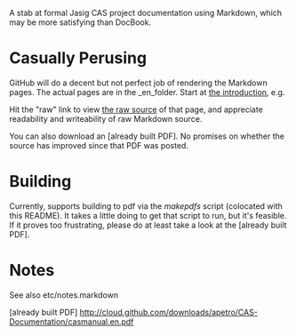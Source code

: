 A stab at formal Jasig CAS project documentation using Markdown, which may be more satisfying than DocBook.

# Casually Perusing #

GitHub will do a decent but not perfect job of rendering the Markdown pages.  The actual pages are in the _en_folder.  Start at [the introduction](https://github.com/apetro/CAS-Documentation/blob/master/en/01-introduction/01-chapter1.markdown), e.g.

Hit the "raw" link to view [the raw source](https://raw.github.com/apetro/CAS-Documentation/master/en/01-introduction/01-chapter1.markdown) of that page, and appreciate readability and writeability of raw Markdown source.

You can also download an [already built PDF].  No promises on whether the source has improved since that PDF was posted.

# Building #

Currently, supports building to pdf via the _makepdfs_ script (colocated with this README).  It takes a little doing to get that script to run, but it's feasible.  If it proves too frustrating, please do at least take a look at the [already built PDF].

# Notes #

See also etc/notes.markdown

[already built PDF] http://cloud.github.com/downloads/apetro/CAS-Documentation/casmanual.en.pdf
